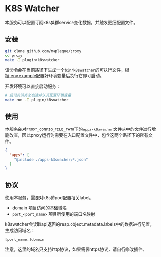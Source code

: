 K8S Watcher
====

本服务可以配置订阅k8s集群service变化数据，并触发更细配置文件。

安装
----

```sh
git clone github.com/mapleque/proxy
cd proxy
make -I plugin/k8swatcher
```

该命令会在当前路径下生成一个`bin/k8swatcher`的可执行文件，根据[.env.example](../../../..env.example)配置好环境变量后执行它即可启动。

开发环境可以直接启动服务：
```sh
# 启动前请务必创建并认真配置环境变量
make run -I plugin/k8swatcher
```

使用
----

本服务会对`PROXY_CONFIG_FILE_PATH`下的`apps-k8swacher`文件夹中的文件进行增删改查，因此proxy运行时需要在入口配置文件中，包含这两个路径下的所有文件。

```json
{
  "apps": [
    "@include ./apps-k8swacher/*.json"
  ]
}
```

协议
----

使用本服务，需要对k8s的pod配置相关label。
- domain 项目访问的基础域名
- `port_<port_name>` 项目所使用的端口名映射

k8swatcher会读取api返回的resp.object.metadata.labels中的数据进行配置，生成访问域名：
```
[port_name.]domain
```

注意，这里的域名只支持http协议，如果需要https协议，请自行修改插件。

